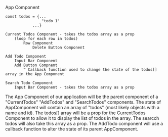 

App Component

    const todos = {...
                    "todo 1"
                ...}

    Current Todos Component - takes the todos array as a prop
        (loop for each row in todos)
            Row Component
                Delete Button Component

    Add Todo Component
        Input Bar Component
        Add Button Compnent
            ^ Callback function used to change the state of the todos[] array in the App Component

    Search Todo Component
        Input Bar Component - takes the todos array as a prop


The App Component of our application will be the parent component of a "CurrentTodos" "AddTodos" and "SearchTodos" components. The state of AppComponent will contain an array of "todos" (most likely objects with a name and id). The todos[] array will be a prop for the CurrentTodos Component to allow it to display the list of todos in the array. The searcch todos will also take this array as a prop. The AddTodo component will use a callback function to alter the state of its parent AppComponent. 
